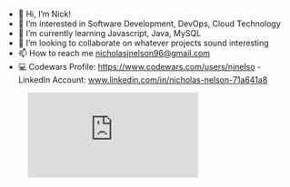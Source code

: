 - 👋 Hi, I’m Nick!
- 👀 I’m interested in Software Development, DevOps, Cloud Technology
- 🌱 I’m currently learning Javascript, Java, MySQL
- 💞️ I’m looking to collaborate on whatever projects sound interesting
- 📫 How to reach me nicholasjnelson96@gmail.com
- 💻 Codewars Profile: https://www.codewars.com/users/njnelso
          - LinkedIn Account: www.linkedin.com/in/nicholas-nelson-71a641a8


<!--START:waka-->
<figure><embed src="https://wakatime.com/share/@1c9dc58e-2fe1-4cd7-98ae-cea240f491b6/2667f0ab-4d6d-41eb-810a-ad32d4632398.svg"></embed></figure>
<!--END:waka-->

<!---
njnelso/njnelso is a ✨ special ✨ repository because its `README.md` (this file) appears on your GitHub profile.
You can click the Preview link to take a look at your changes.
--->
